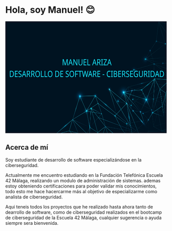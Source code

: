 # Hola, soy Manuel! 😊

<p align="center">
  <img src="https://github.com/Mankestark/Mankestark/blob/master/banner/banner.png" alt="Ciberseguridad" height = 350 widgth = 900>
</p>

## Acerca de mí
Soy estudiante de desarrollo de software especializándose en la ciberseguridad.

Actualmente me encuentro estudiando en la Fundación Telefónica Escuela 42 Málaga, realizando un modulo de administración de sistemas.
ademas estoy obteniendo certificaciones para poder validar mis conocimientos, todo esto me hace hacercarme más al objetivo de especializarme como analista de ciberseguridad.

Aqui teneis todos los proyectos que he realizado hasta ahora  tanto de dearrollo de software, como de ciberseguridad realizados en el bootcamp de ciberseguridad de la Escuela 42 Málaga, cualquier sugerencia o ayuda siempre sera bienvenida.




